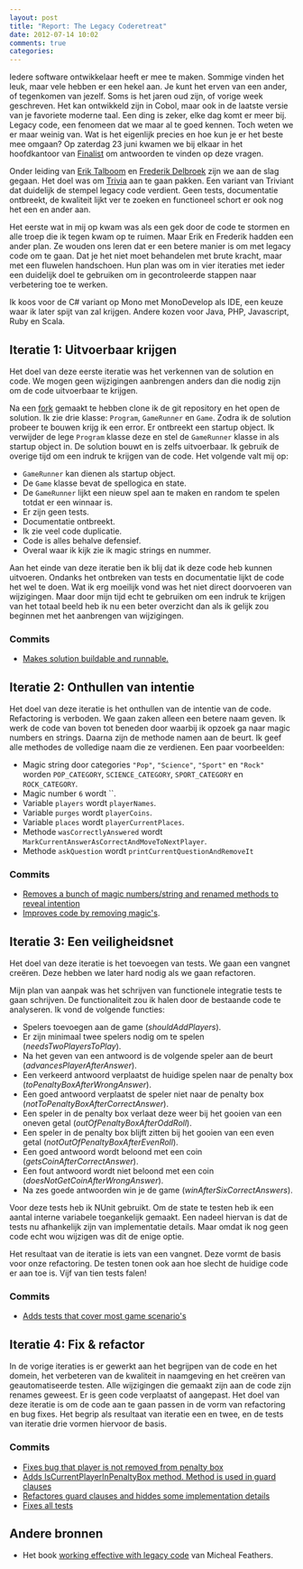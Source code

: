 ```yaml
---
layout: post
title: "Report: The Legacy Coderetreat"
date: 2012-07-14 10:02
comments: true
categories: 
---
```


Iedere software ontwikkelaar heeft er mee te maken. Sommige vinden het leuk, maar vele hebben er een hekel aan. Je kunt het erven van een ander, of tegenkomen van jezelf. Soms is het jaren oud zijn, of vorige week geschreven. Het kan ontwikkeld zijn in Cobol, maar ook in de laatste versie van je favoriete moderne taal. Een ding is zeker, elke dag komt er meer bij. Legacy code, een fenomeen dat we maar al te goed kennen. Toch weten we er maar weinig van. Wat is het eigenlijk precies en hoe kun je er het beste mee omgaan? Op zaterdag 23 juni kwamen we bij elkaar in het hoofdkantoor van [Finalist](http://www.finalist.nl/) om antwoorden te vinden op deze vragen. 

Onder leiding van [Erik Talboom](https://twitter.com/talboomerik) en [Frederik Delbroek](https://twitter.com/frederikdelbr) zijn we aan de slag gegaan. Het doel was om [Trivia](https://github.com/jbrains/trivia) aan te gaan pakken. Een variant van Triviant dat duidelijk de stempel legacy code verdient. Geen tests, documentatie ontbreekt, de kwaliteit lijkt ver te zoeken en functioneel schort er ook nog het een en ander aan.

Het eerste wat in mij op kwam was als een gek door de code te stormen en alle troep die ik tegen kwam op te ruimen. Maar Erik en Frederik hadden een ander plan. Ze wouden ons leren dat er een betere manier is om met legacy code om te gaan. Dat je het niet moet behandelen met brute kracht, maar met een fluwelen handschoen. Hun plan was om in vier iteraties met ieder een duidelijk doel te gebruiken om in gecontroleerde stappen naar verbetering toe te werken.

Ik koos voor de C# variant op Mono met MonoDevelop als IDE, een keuze waar ik later spijt van zal krijgen. Andere kozen voor Java, PHP, Javascript, Ruby en Scala.

## Iteratie 1: Uitvoerbaar krijgen

Het doel van deze eerste iteratie was het verkennen van de solution en code. We mogen geen wijzigingen aanbrengen anders dan die nodig zijn om de code uitvoerbaar te krijgen.

Na een [fork](https://github.com/pjvds/trivia/) gemaakt te hebben clone ik de git repository en het open de solution. Ik zie drie klasse: `Program`, `GameRunner` en `Game`. Zodra ik de solution probeer te bouwen krijg ik een error. Er ontbreekt een startup object. Ik verwijder de lege `Program` klasse deze en stel de `GameRunner` klasse in als startup object in. De solution bouwt en is zelfs uitvoerbaar. Ik gebruik de overige tijd om een indruk te krijgen van de code. Het volgende valt mij op:

* `GameRunner` kan dienen als startup object.
* De `Game` klasse bevat de spellogica en state.
* De `GameRunner` lijkt een nieuw spel aan te maken en random te spelen totdat er een winnaar is.
* Er zijn geen tests.
* Documentatie ontbreekt.
* Ik zie veel code duplicatie.
* Code is alles behalve defensief.
* Overal waar ik kijk zie ik magic strings en nummer.

Aan het einde van deze iteratie ben ik blij dat ik deze code heb kunnen uitvoeren. Ondanks het ontbreken van tests en documentatie lijkt de code het wel te doen. Wat ik erg moeilijk vond was het niet direct doorvoeren van wijzigingen. Maar door mijn tijd echt te gebruiken om een indruk te krijgen van het totaal beeld heb ik nu een beter overzicht dan als ik gelijk zou beginnen met het aanbrengen van wijzigingen.

### Commits

* [Makes solution buildable and runnable.](https://github.com/pjvds/trivia/commit/a0df78efe77664a8c87a7a6b1cc3d979c92ec280)


## Iteratie 2: Onthullen van intentie

Het doel van deze iteratie is het onthullen van de intentie van de code. Refactoring is verboden. We gaan zaken alleen een betere naam geven. Ik werk de code van boven tot beneden door waarbij ik opzoek ga naar magic numbers en strings. Daarna zijn de methode namen aan de beurt. Ik geef alle methodes de volledige naam die ze verdienen. Een paar voorbeelden:

* Magic string door categories `"Pop"`, `"Science"`, `"Sport"` en `"Rock"` worden `POP_CATEGORY`, `SCIENCE_CATEGORY`, `SPORT_CATEGORY` en `ROCK_CATEGORY`.
* Magic number `6` wordt ``.
* Variable `players` wordt `playerNames`.
* Variable `purges` wordt `playerCoins`.
* Variable `places` wordt `playerCurrentPlaces`.
* Methode `wasCorrectlyAnswered` wordt `MarkCurrentAnswerAsCorrectAndMoveToNextPlayer`.
* Methode `askQuestion` wordt `printCurrentQuestionAndRemoveIt`

### Commits

* [Removes a bunch of magic numbers/string and renamed methods to reveal intention](https://github.com/pjvds/trivia/commit/c9a4fdabcb9e656276310193c28478a5aa97dc82)
* [Improves code by removing magic's](https://github.com/pjvds/trivia/commit/2f0d31e42d10d6f044601a5e846247a2f7e72e75).

## Iteratie 3: Een veiligheidsnet

Het doel van deze iteratie is het toevoegen van tests. We gaan een vangnet creëren. Deze hebben we later hard nodig als we gaan refactoren.

Mijn plan van aanpak was het schrijven van functionele integratie tests te gaan schrijven. De functionaliteit zou ik halen door de bestaande code te analyseren. Ik vond de volgende functies:

* Spelers toevoegen aan de game (_shouldAddPlayers_).
* Er zijn minimaal twee spelers nodig om te spelen (_needsTwoPlayersToPlay_).
* Na het geven van een antwoord is de volgende speler aan de beurt (_advancesPlayerAfterAnswer_).
* Een verkeerd antwoord verplaatst de huidige spelen naar de penalty box (_toPenaltyBoxAfterWrongAnswer_).
* Een goed antwoord verplaatst de speler niet naar de penalty box (_notToPenaltyBoxAfterCorrectAnswer_).
* Een speler in de penalty box verlaat deze weer bij het gooien van een oneven getal (_outOfPenaltyBoxAfterOddRoll_).
* Een speler in de penalty box blijft zitten bij het gooien van een even getal (_notOutOfPenaltyBoxAfterEvenRoll_).
* Een goed antwoord wordt beloond met een coin (_getsCoinAfterCorrectAnswer_).
* Een fout antwoord wordt niet beloond met een coin (_doesNotGetCoinAfterWrongAnswer_).
* Na zes goede antwoorden win je de game (_winAfterSixCorrectAnswers_).

Voor deze tests heb ik NUnit gebruikt. Om de state te testen heb ik een aantal interne variabele toegankelijk gemaakt. Een nadeel hiervan is dat de tests nu afhankelijk zijn van implementatie details. Maar omdat ik nog geen code echt wou wijzigen was dit de enige optie.

Het resultaat van de iteratie is iets van een vangnet. Deze vormt de basis voor onze refactoring. De testen tonen ook aan hoe slecht de huidige code er aan toe is. Vijf van tien tests falen!

### Commits

* [Adds tests that cover most game scenario's](https://github.com/pjvds/trivia/commit/d95733b0d95fac480e6fe75f664da7ea0ea4350b)

## Iteratie 4: Fix & refactor

In de vorige iteraties is er gewerkt aan het begrijpen van de code en het domein, het verbeteren van de kwaliteit in naamgeving en het creëren van geautomatiseerde testen. Alle wijzigingen die gemaakt zijn aan de code zijn renames geweest. Er is geen code verplaatst of aangepast. Het doel van deze iteratie is om de code aan te gaan passen in de vorm van refactoring en bug fixes. Het begrip als resultaat van iteratie een en twee, en de tests van iteratie drie vormen hiervoor de basis.

### Commits

* [Fixes bug that player is not removed from penalty box](https://github.com/pjvds/trivia/commit/e38d850adf1db03f40a5f3c0acb19ddbf4d51af1)
* [Adds IsCurrentPlayerInPenaltyBox method. Method is used in guard clauses](https://github.com/pjvds/trivia/commit/e9a5bde01b3e856a4e9d363819f2e3850410ec1b)
* [Refactores guard clauses and hiddes some implementation details](https://github.com/pjvds/trivia/commit/36af6dfcaf031583f9ee4fb08f5fa151777a188e)
* [Fixes all tests](https://github.com/pjvds/trivia/commit/eeff46347511242ddaf280c085cd9409ede15739)

## Andere bronnen

* Het book [working effective with legacy code](amzn.com/0131177052) van Micheal Feathers.
